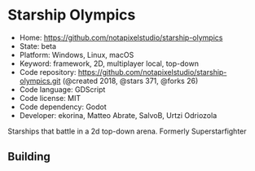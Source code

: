 # Starship Olympics

- Home: https://github.com/notapixelstudio/starship-olympics
- State: beta
- Platform: Windows, Linux, macOS
- Keyword: framework, 2D, multiplayer local, top-down
- Code repository: https://github.com/notapixelstudio/starship-olympics.git (@created 2018, @stars 371, @forks 26)
- Code language: GDScript
- Code license: MIT
- Code dependency: Godot
- Developer: ekorina, Matteo Abrate, SalvoB, Urtzi Odriozola

Starships that battle in a 2d top-down arena. Formerly Superstarfighter

## Building

